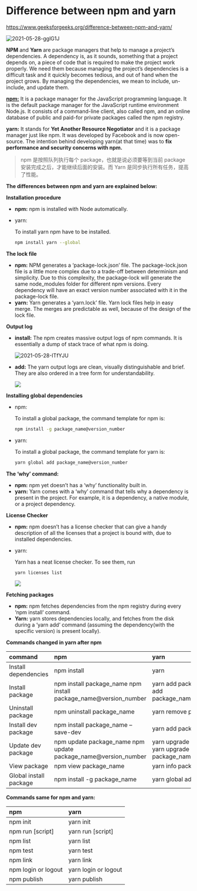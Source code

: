 # Difference between npm and yarn

https://www.geeksforgeeks.org/difference-between-npm-and-yarn/

![2021-05-28-gglG1J](https://image.ldbmcs.com/2021-05-28-gglG1J.jpg)

**NPM** and **Yarn** are package managers that help to manage a project’s dependencies. A dependency is, as it sounds, something that a project depends on, a piece of code that is required to make the project work properly. We need them because managing the project’s dependencies is a difficult task and it quickly becomes tedious, and out of hand when the project grows. By managing the dependencies, we mean to include, un-include, and update them.

**[npm:](https://www.geeksforgeeks.org/node-js-npm-node-package-manager/)** It is a package manager for the JavaScript programming language. It is the default package manager for the JavaScript runtime environment Node.js. It consists of a command-line client, also called npm, and an online database of public and paid-for private packages called the npm registry.

**yarn:** It stands for **Yet Another Resource Negotiator** and it is a package manager just like npm. It was developed by Facebook and is now open-source. The intention behind developing yarn(at that time) was to **fix performance and security concerns with npm.**

> npm 是按照队列执行每个 package，也就是说必须要等到当前 package 安装完成之后，才能继续后面的安装。而 Yarn 是同步执行所有任务，提高了性能。

**The differences between npm and yarn are explained below:**

**Installation procedure**

- **npm:** npm is installed with Node automatically.

- yarn:

  To install yarn npm have to be installed.

  ```bash
  npm install yarn --global
  ```

**The lock file**

- **npm:** NPM generates a ‘package-lock.json’ file. The package-lock.json file is a little more complex due to a trade-off between determinism and simplicity. Due to this complexity, the package-lock will generate the same node_modules folder for different npm versions. Every dependency will have an exact version number associated with it in the package-lock file.
- **yarn:** Yarn generates a ‘yarn.lock’ file. Yarn lock files help in easy merge. The merges are predictable as well, because of the design of the lock file.

**Output log**

- **install:** The npm creates massive output logs of npm commands. It is essentially a dump of stack trace of what npm is doing.

  ![2021-05-28-ITfYJU](https://image.ldbmcs.com/2021-05-28-ITfYJU.jpg)

- **add:** The yarn output logs are clean, visually distinguishable and brief. They are also ordered in a tree form for understandability.

  ![](https://media.geeksforgeeks.org/wp-content/uploads/20200224130227/20200224-130033.gif)

**Installing global dependencies**

- npm:

  To install a global package, the command template for npm is:

  ```bash
  npm install -g package_name@version_number
  ```

- yarn:

  To install a global package, the command template for yarn is:

  ```bash
  yarn global add package_name@version_number
  ```

**The ‘why’ command:**

- **npm:** npm yet doesn’t has a ‘why’ functionality built in.
- **yarn:** Yarn comes with a ‘why’ command that tells why a dependency is present in the project. For example, it is a dependency, a native module, or a project dependency.

**License Checker**

- **npm:** npm doesn’t has a license checker that can give a handy description of all the licenses that a project is bound with, due to installed dependencies.

- yarn:

  Yarn has a neat license checker. To see them, run

  ```bash
  yarn licenses list
  ```

  ![](https://media.geeksforgeeks.org/wp-content/uploads/20200224132022/20200224-131920.gif)

**Fetching packages**

- **npm:** npm fetches dependencies from the npm registry during every ‘npm install‘ command.
- **Yarn:** yarn stores dependencies locally, and fetches from the disk during a ‘yarn add‘ command (assuming the dependency(with the specific version) is present locally).

**Commands changed in yarn after npm**

| command                | npm                                                          | yarn                                                         |
| :--------------------- | :----------------------------------------------------------- | :----------------------------------------------------------- |
| Install dependencies   | npm install                                                  | yarn                                                         |
| Install package        | npm install package_name npm install package_name@version_number | yarn add package_name yarn add package_name@version_number   |
| Uninstall package      | npm uninstall package_name                                   | yarn remove package_name                                     |
| Install dev package    | npm install package_name –save-dev                           | yarn add package_name –dev                                   |
| Update dev package     | npm update package_name npm update package_name@version_number | yarn upgrade package_name yarn upgrade package_name@version_number |
| View package           | npm view package_name                                        | yarn info package_name                                       |
| Global install package | npm install -g package_name                                  | yarn global add package_name                                 |

**Commands same for npm and yarn:**

| npm                 | yarn                 |
| :------------------ | :------------------- |
| npm init            | yarn init            |
| npm run [script]    | yarn run [script]    |
| npm list            | yarn list            |
| npm test            | yarn test            |
| npm link            | yarn link            |
| npm login or logout | yarn login or logout |
| npm publish         | yarn publish         |

